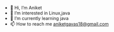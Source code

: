 - 👋 Hi, I’m Aniket
- 👀 I’m interested in Linux,java
- 🌱 I’m currently learning java
- 📫 How to reach me aniketgavas18@gmail.com

<!---
Aniketgavas2601/Aniketgavas2601 is a ✨ special ✨ repository because its `README.md` (this file) appears on your GitHub profile.
You can click the Preview link to take a look at your changes.
--->
